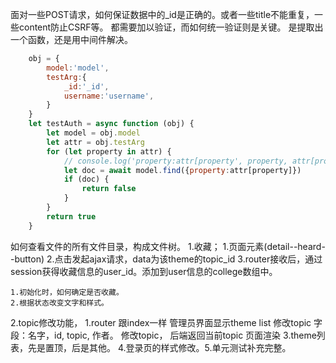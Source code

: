 面对一些POST请求，如何保证数据中的_id是正确的。或者一些title不能重复，一些content防止CSRF等。
都需要加以验证，而如何统一验证则是关键。
是提取出一个函数，还是用中间件解决。

```javascript
    obj = {
        model:'model',
        testArg:{
            _id:'_id',
            username:'username',
        }
    }
    let testAuth = async function (obj) {
        let model = obj.model
        let attr = obj.testArg
        for (let property in attr) {
            // console.log('property:attr[property', property, attr[property]);
            let doc = await model.find({property:attr[property]})
            if (doc) {
                return false
            }
        }
        return true
    }
```

如何查看文件的所有文件目录，构成文件树。
1.收藏；
    1.页面元素(detail--heard--button)
    2.点击发起ajax请求，data为该theme的topic_id
    3.router接收后，通过session获得收藏信息的user_id。添加到user信息的college数组中。

    1.初始化时，如何确定是否收藏。
    2.根据状态改变文字和样式。

2.topic修改功能，
    1.router 跟index一样
    管理员界面显示theme list
    修改topic
    字段：名字，id, topic, 作者。
    修改topic，
    后端返回当前topic
    页面渲染
3.theme列表，先是置顶，后是其他。
4.登录页的样式修改。5.单元测试补充完整。
